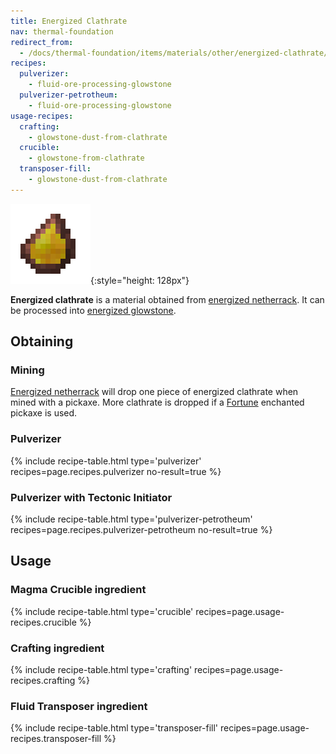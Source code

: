 ```yaml
---
title: Energized Clathrate
nav: thermal-foundation
redirect_from:
  - /docs/thermal-foundation/items/materials/other/energized-clathrate/
recipes:
  pulverizer:
    - fluid-ore-processing-glowstone
  pulverizer-petrotheum:
    - fluid-ore-processing-glowstone
usage-recipes:
  crafting:
    - glowstone-dust-from-clathrate
  crucible:
    - glowstone-from-clathrate
  transposer-fill:
    - glowstone-dust-from-clathrate
---
```


![Energized clathrate](/assets/images/thermal-foundation/clathrate-glowstone.gif){:style="height: 128px"}


**Energized clathrate** is a material obtained from [energized
netherrack](/docs/energized-netherrack/). It can be processed into [energized
glowstone](/docs/energized-glowstone/).


Obtaining
---------

### Mining
[Energized netherrack](/docs/energized-netherrack/) will drop one piece of
energized clathrate when mined with a pickaxe. More clathrate is dropped if a
[Fortune](https://minecraft.gamepedia.com/Fortune) enchanted pickaxe is used.

### Pulverizer
{% include recipe-table.html type='pulverizer' recipes=page.recipes.pulverizer no-result=true %}

### Pulverizer with Tectonic Initiator
{% include recipe-table.html type='pulverizer-petrotheum' recipes=page.recipes.pulverizer-petrotheum no-result=true %}


Usage
-----

### Magma Crucible ingredient
{% include recipe-table.html type='crucible' recipes=page.usage-recipes.crucible %}

### Crafting ingredient
{% include recipe-table.html type='crafting' recipes=page.usage-recipes.crafting %}

### Fluid Transposer ingredient
{% include recipe-table.html type='transposer-fill' recipes=page.usage-recipes.transposer-fill %}
